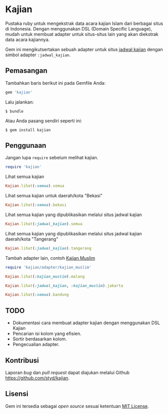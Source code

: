 # Kajian

Pustaka ruby untuk mengekstrak data acara kajian Islam dari berbagai situs di
Indonesia. Dengan menggunakan DSL (Domain Specific Language), mudah untuk
membuat adapter untuk situs-situs lain yang akan diekstrak data acara kajiannya.

Gem ini mengikutsertakan sebuah adapter untuk situs
[jadwal kajian](http://jadwalkajian.com) dengan simbol adapter `:jadwal_kajian`.


## Pemasangan

Tambahkan baris berikut ini pada Gemfile Anda:

```ruby
gem 'kajian'
```

Lalu jalankan:

    $ bundle

Atau Anda pasang sendiri seperti ini:

    $ gem install kajian


## Penggunaan

Jangan lupa `require` sebelum melihat kajian.

```ruby
require 'kajian'
```


Lihat semua kajian

```ruby
Kajian.lihat(:semua).semua
```


Lihat semua kajian untuk daerah/kota "Bekasi"

```ruby
Kajian.lihat(:semua).bekasi
```


Lihat semua kajian yang dipublikasikan melalui situs jadwal kajian

```ruby
Kajian.lihat(:jadwal_kajian).semua
```


Lihat semua kajian yang dipublikasikan melalui situs jadwal kajian
daerah/kota "Tangerang"

```ruby
Kajian.lihat(:jadwal_kajian).tangerang
```


Tambah adapter lain, contoh [Kajian Muslim](https://kajianmuslim.com)

```ruby
require 'kajian/adapter/kajian_muslim'

Kajian.lihat(:kajian_muslim).malang

Kajian.lihat(:jadwal_kajian, :kajian_muslim).jakarta

Kajian.lihat(:semua).bandung
```


## TODO

  * Dokumentasi cara membuat adapter kajian dengan menggunakan DSL Kajian
  * Pencarian isi kolom yang efisien.
  * Sortir berdasarkan kolom.
  * Pengecualian adapter.


## Kontribusi

Laporan _bug_ dan _pull request_ dapat diajukan melalui Github https://github.com/styd/kajian.


## Lisensi

Gem ini tersedia sebagai _open source_ sesuai ketentuan [MIT License](http://opensource.org/licenses/MIT).

